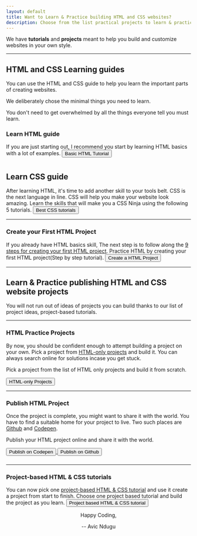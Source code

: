 ```yaml
---
layout: default
title: Want to Learn & Practice building HTML and CSS websites?
description: Choose from the list practical projects to learn & practice HTML and CSS. Learn how to create a project from zero to publishing it online.
---
```

We have **tutorials** and **projects** meant to help you build and customize websites in your own style. 
<hr/>
<h2>HTML and CSS Learning guides</h2>
You can use the HTML and CSS guide to help you learn the important parts of creating websites.

We deliberately chose the minimal things you need to learn.

You don't  need to get overwhelmed by all the things everyone tell you must learn.

<h3>Learn HTML guide</h3>
If you are just starting out, I recommend you start by learning HTML basics with a lot of examples.

<a href="practice-html">      
  <button style="margin-bottom: 10px;">Basic HTML Tutorial</button>
</a>

<h2>Learn CSS guide</h2>
After learning HTML, it's time to add another skill to your tools belt. CSS is the next language in line. CSS will help you make your website look amazing.
Learn the skills that will make you a CSS Ninja using the following 5 tutorials.

<a href="best-css-tutorials">
   <button>Best CSS tutorials</button>
</a>
<hr/>
<h3>Create your First HTML Project</h3>
If you already have HTML basics skill, The next step is to follow along the <a href="create-a-web-page-using-html">9 steps for creating your first HTML project</a>.
Practice HTML by creating your first HTML project(Step by step tutorial).

<a href="/create-a-web-page-using-html/">      
  <button>Create a HTML Project</button>
</a>
<hr/>
<h2>Learn & Practice publishing HTML and CSS website projects</h2>
You will not run out of ideas of projects you can build thanks to our list of project ideas, project-based tutorials.
<hr/>
<h3>HTML Practice Projects</h3>
By now, you should be confident enough to attempt building a project on your own. Pick a project from <a href="/html-only-projects">HTML-only projects</a> and build it. You can always search online for solutions incase you get stuck.

Pick a project from the list of HTML only projects and build it from scratch.

<a href="html-only-projects">
   <button>HTML-only Projects</button>
</a>
<hr/>
<h3>Publish HTML Project</h3>
Once the project is complete, you might want to share it with the world. You have to find a suitable home for your project to live. Two such places are <a href="https://github.com/">Github</a> and <a href="https://codepen.io">Codepen</a>.

Publish your HTML project online and share it with the world.

<a href="https://codepen.io/">
  <button style="margin-bottom: 10px;">Publish on Codepen</button>
</a>
<a href="https://github.com/">
  <button>Publish on Github</button>
</a>
<hr/>
<h3>Project-based HTML & CSS tutorials</h3>
You can now pick one <a href="/project-based-html-css-tutorials/">project-based HTML & CSS tutorial</a> and use it create a project from start to finish.
Choose one project based tutorial and build the project as you learn.

<a href="/project-based-html-css-tutorials/">
  <button>Project based HTML & CSS tutorial</button>
</a>

<p style="text-align: center;">Happy Coding,</p>

<p style="text-align: center;">-- Avic Ndugu</p>
